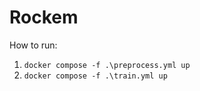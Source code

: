 # Rockem

How to run:
1. `docker compose -f .\preprocess.yml up`
2. `docker compose -f .\train.yml up`
